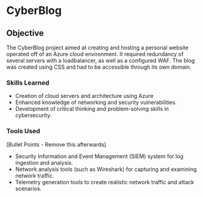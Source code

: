 # CyberBlog

## Objective

The CyberBlog project aimed at creating and hosting a personal website operated off of an Azure cloud environment. It required redundancy of several servers with a loadbalancer, as well as a configured WAF. The blog was created using CSS and had to be accessible through its own domain.

### Skills Learned

- Creation of cloud servers and architecture using Azure
- Enhanced knowledge of networking and security vulnerabilities.
- Development of critical thinking and problem-solving skills in cybersecurity.

### Tools Used
[Bullet Points - Remove this afterwards]

- Security Information and Event Management (SIEM) system for log ingestion and analysis.
- Network analysis tools (such as Wireshark) for capturing and examining network traffic.
- Telemetry generation tools to create realistic network traffic and attack scenarios.
